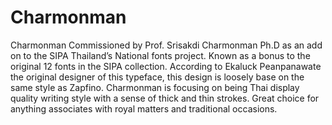 # Charmonman
Charmonman
Commissioned by Prof. Srisakdi Charmonman Ph.D as an add on to the SIPA Thailand’s National fonts project. Known as a bonus to the original 12 fonts in the SIPA collection. According to Ekaluck Peanpanawate the original designer of this typeface, this design is loosely base on the same style as Zapfino. Charmonman is focusing on being Thai display quality writing style with a sense of thick and thin strokes. Great choice for anything associates with royal matters and traditional occasions.
